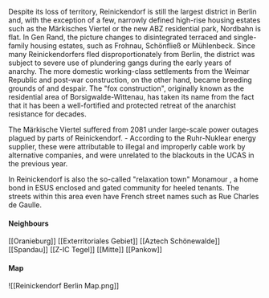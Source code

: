  Despite its loss of territory, Reinickendorf is still the largest district in Berlin and, with the exception of a few, narrowly defined high-rise housing estates such as the Märkisches Viertel or the new ABZ residential park, Nordbahn is flat. In Gen Rand, the picture changes to disintegrated terraced and single-family housing estates, such as Frohnau, Schönfließ or Mühlenbeck. Since many Reinickendorfers fled disproportionately from Berlin, the district was subject to severe use of plundering gangs during the early years of anarchy. The more domestic working-class settlements from the Weimar Republic and post-war construction, on the other hand, became breeding grounds of and despair. The "fox construction", originally known as the residential area of Borsigwalde-Wittenau, has taken its name from the fact that it has been a well-fortified and protected retreat of the anarchist resistance for decades.

The Märkische Viertel suffered from 2081 under large-scale power outages plagued by parts of Reinickendorf. - According to the Ruhr-Nuklear energy supplier, these were attributable to illegal and improperly cable work by alternative companies, and were unrelated to the blackouts in the UCAS in the previous year.

In Reinickendorf is also the so-called "relaxation town" Monamour , a home bond in ESUS enclosed and gated community for heeled tenants. The streets within this area even have French street names such as Rue Charles de Gaulle.
#### Neighbours
[[Oranieburg]]
[[Exterritoriales Gebiet]]
[[Aztech Schönewalde]]
[[Spandau]]
[[Z-IC Tegel]]
[[Mitte]]
[[Pankow]]

#### Map
![[Reinickendorf Berlin Map.png]]